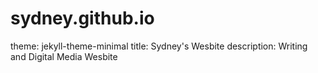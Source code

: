 # sydney.github.io
theme: jekyll-theme-minimal
title: Sydney's Wesbite 
description: Writing and Digital Media Wesbite  
